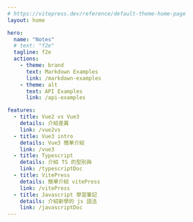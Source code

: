 ```yaml
---
# https://vitepress.dev/reference/default-theme-home-page
layout: home

hero:
  name: "Notes"
  # text: "f2e"
  tagline: f2e
  actions:
    - theme: brand
      text: Markdown Examples
      link: /markdown-examples
    - theme: alt
      text: API Examples
      link: /api-examples

features:
  - title: Vue2 vs Vue3
    details: 介紹差異
    link: /vue2vs
  - title: Vue3 intro
    details: Vue3 簡單介紹
    link: /vue3
  - title: Typescript
    details: 介紹 TS 的型別與
    link: /typescriptDoc
  - title: VitePress
    details: 簡單介紹 vitePress
    link: /vitePress
  - title: Javascript 學習筆記
    details: 介紹新學的 js 語法
    link: /javascriptDoc
---
```

